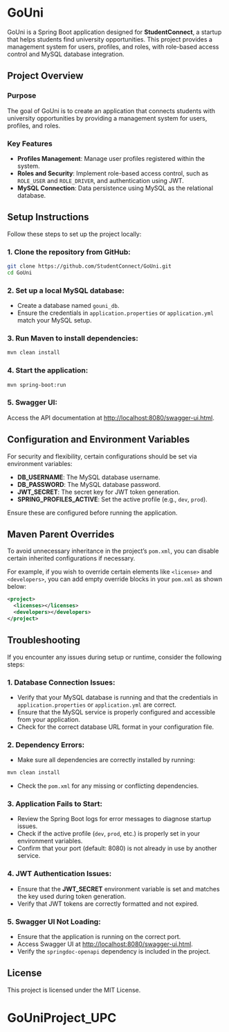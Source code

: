 
# GoUni

GoUni is a Spring Boot application designed for **StudentConnect**, a startup that helps students find university opportunities. This project provides a management system for users, profiles, and roles, with role-based access control and MySQL database integration.

## Project Overview

### Purpose
The goal of GoUni is to create an application that connects students with university opportunities by providing a management system for users, profiles, and roles.

### Key Features
- **Profiles Management**: Manage user profiles registered within the system.
- **Roles and Security**: Implement role-based access control, such as `ROLE_USER` and `ROLE_DRIVER`, and authentication using JWT.
- **MySQL Connection**: Data persistence using MySQL as the relational database.

## Setup Instructions

Follow these steps to set up the project locally:

### 1. Clone the repository from GitHub:
```bash
git clone https://github.com/StudentConnect/GoUni.git
cd GoUni
```

### 2. Set up a local MySQL database:
- Create a database named `gouni_db`.
- Ensure the credentials in `application.properties` or `application.yml` match your MySQL setup.

### 3. Run Maven to install dependencies:
```bash
mvn clean install
```

### 4. Start the application:
```bash
mvn spring-boot:run
```

### 5. Swagger UI:
Access the API documentation at [http://localhost:8080/swagger-ui.html](http://localhost:8080/swagger-ui.html).

## Configuration and Environment Variables

For security and flexibility, certain configurations should be set via environment variables:

- **DB_USERNAME**: The MySQL database username.
- **DB_PASSWORD**: The MySQL database password.
- **JWT_SECRET**: The secret key for JWT token generation.
- **SPRING_PROFILES_ACTIVE**: Set the active profile (e.g., `dev`, `prod`).

Ensure these are configured before running the application.

## Maven Parent Overrides

To avoid unnecessary inheritance in the project’s `pom.xml`, you can disable certain inherited configurations if necessary.

For example, if you wish to override certain elements like `<license>` and `<developers>`, you can add empty override blocks in your `pom.xml` as shown below:

```xml
<project>
  <licenses></licenses>
  <developers></developers>
</project>
```

## Troubleshooting

If you encounter any issues during setup or runtime, consider the following steps:

### 1. Database Connection Issues:
- Verify that your MySQL database is running and that the credentials in `application.properties` or `application.yml` are correct.
- Ensure that the MySQL service is properly configured and accessible from your application.
- Check for the correct database URL format in your configuration file.

### 2. Dependency Errors:
- Make sure all dependencies are correctly installed by running:
```bash
mvn clean install
```
- Check the `pom.xml` for any missing or conflicting dependencies.

### 3. Application Fails to Start:
- Review the Spring Boot logs for error messages to diagnose startup issues.
- Check if the active profile (`dev`, `prod`, etc.) is properly set in your environment variables.
- Confirm that your port (default: 8080) is not already in use by another service.

### 4. JWT Authentication Issues:
- Ensure that the **JWT_SECRET** environment variable is set and matches the key used during token generation.
- Verify that JWT tokens are correctly formatted and not expired.

### 5. Swagger UI Not Loading:
- Ensure that the application is running on the correct port.
- Access Swagger UI at [http://localhost:8080/swagger-ui.html](http://localhost:8080/swagger-ui.html).
- Verify the `springdoc-openapi` dependency is included in the project.

## License

This project is licensed under the MIT License.
# GoUniProject_UPC
